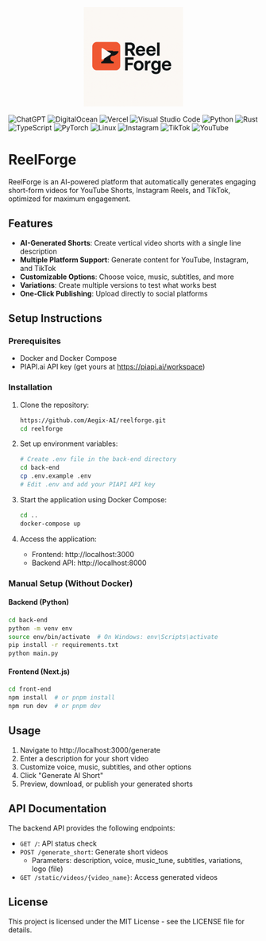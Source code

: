 <p align="center">
  <img src="assets/icon.png" alt="reelforge logo" width="200">
</p>

![ChatGPT](https://img.shields.io/badge/chatGPT-74aa9c?style=for-the-badge&logo=openai&logoColor=white)
![DigitalOcean](https://img.shields.io/badge/DigitalOcean-%230167ff.svg?style=for-the-badge&logo=digitalOcean&logoColor=white)
![Vercel](https://img.shields.io/badge/vercel-%23000000.svg?style=for-the-badge&logo=vercel&logoColor=white)
![Visual Studio Code](https://img.shields.io/badge/Visual%20Studio%20Code-0078d7.svg?style=for-the-badge&logo=visual-studio-code&logoColor=white)
![Python](https://img.shields.io/badge/python-3670A0?style=for-the-badge&logo=python&logoColor=ffdd54)
![Rust](https://img.shields.io/badge/rust-%23000000.svg?style=for-the-badge&logo=rust&logoColor=white)
![TypeScript](https://img.shields.io/badge/typescript-%23007ACC.svg?style=for-the-badge&logo=typescript&logoColor=white)
![PyTorch](https://img.shields.io/badge/PyTorch-%23EE4C2C.svg?style=for-the-badge&logo=PyTorch&logoColor=white)
![Linux](https://img.shields.io/badge/Linux-FCC624?style=for-the-badge&logo=linux&logoColor=black)
![Instagram](https://img.shields.io/badge/Instagram-%23E4405F.svg?style=for-the-badge&logo=Instagram&logoColor=white)
![TikTok](https://img.shields.io/badge/TikTok-%23000000.svg?style=for-the-badge&logo=TikTok&logoColor=white)
![YouTube](https://img.shields.io/badge/YouTube-%23FF0000.svg?style=for-the-badge&logo=YouTube&logoColor=white)


 
# ReelForge

ReelForge is an AI-powered platform that automatically generates engaging short-form videos for YouTube Shorts, Instagram Reels, and TikTok, optimized for maximum engagement.

## Features

- **AI-Generated Shorts**: Create vertical video shorts with a single line description
- **Multiple Platform Support**: Generate content for YouTube, Instagram, and TikTok
- **Customizable Options**: Choose voice, music, subtitles, and more
- **Variations**: Create multiple versions to test what works best
- **One-Click Publishing**: Upload directly to social platforms

## Setup Instructions

### Prerequisites

- Docker and Docker Compose
- PIAPI.ai API key (get yours at https://piapi.ai/workspace)

### Installation

1. Clone the repository:
   ```bash
   https://github.com/Aegix-AI/reelforge.git
   cd reelforge
   ```

2. Set up environment variables:
   ```bash
   # Create .env file in the back-end directory
   cd back-end
   cp .env.example .env
   # Edit .env and add your PIAPI API key
   ```

3. Start the application using Docker Compose:
   ```bash
   cd ..
   docker-compose up
   ```

4. Access the application:
   - Frontend: http://localhost:3000
   - Backend API: http://localhost:8000

### Manual Setup (Without Docker)

#### Backend (Python)

```bash
cd back-end
python -m venv env
source env/bin/activate  # On Windows: env\Scripts\activate
pip install -r requirements.txt
python main.py
```

#### Frontend (Next.js)

```bash
cd front-end
npm install  # or pnpm install
npm run dev  # or pnpm dev
```

## Usage

1. Navigate to http://localhost:3000/generate
2. Enter a description for your short video
3. Customize voice, music, subtitles, and other options
4. Click "Generate AI Short"
5. Preview, download, or publish your generated shorts

## API Documentation

The backend API provides the following endpoints:

- `GET /`: API status check
- `POST /generate_short`: Generate short videos
  - Parameters: description, voice, music_tune, subtitles, variations, logo (file)
- `GET /static/videos/{video_name}`: Access generated videos

## License

This project is licensed under the MIT License - see the LICENSE file for details.
